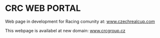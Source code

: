 # CRC WEB PORTAL

Web page in development for Racing comunity at: www.czechrealcup.com

This webpage is availabel at new domain: www.crcgroup.cz
